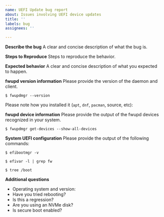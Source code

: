 ```yaml
---
name: UEFI Update bug report
about: Issues involving UEFI device updates
title: ''
labels: bug
assignees: ''

---
```


**Describe the bug**
A clear and concise description of what the bug is.


**Steps to Reproduce**
Steps to reproduce the behavior.


**Expected behavior**
A clear and concise description of what you expected to happen.

**fwupd version information**
Please provide the version of the daemon and client.
```shell
$ fwupdmgr --version
```

Please note how you installed it (`apt`, `dnf`, `pacman`, source, etc):

**fwupd device information**
Please provide the output of the fwupd devices recognized in your system.

```shell
$ fwupdmgr get-devices --show-all-devices
```

**System UEFI configuration**
Please provide the output of the following commands:
```shell
$ efibootmgr -v
```

```shell
$ efivar -l | grep fw
```

```shell
$ tree /boot
```

**Additional questions**
- Operating system and version:
- Have you tried rebooting?
- Is this a regression?
- Are you using an NVMe disk?
- Is secure boot enabled?
